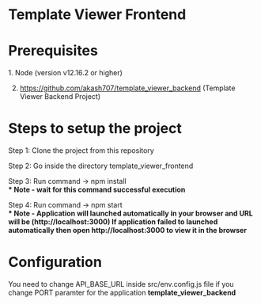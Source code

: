 <h1>Template Viewer Frontend</h1>

<h1>Prerequisites</h1>
  1. Node (version v12.16.2 or higher)
  
  2. https://github.com/akash707/template_viewer_backend (Template Viewer Backend Project) 
  
<h1>Steps to setup the project</h1>

Step 1:  Clone the project from this repository

Step 2:  Go inside the directory template_viewer_frontend

Step 3:  Run command -> npm install <br>
         <b> * Note - wait for this command successful execution </b>
				 
Step 4:  Run command -> npm start 
				 <br>
         <b> 
	             * Note - Application will launched automatically in your browser and URL will be (http://localhost:3000)
                 If application failed to launched automatically then open http://localhost:3000 to view it in the browser
         </b>

<h1> Configuration </h1>
You need to change API_BASE_URL inside src/env.config.js file if you change PORT paramter for the application <b> template_viewer_backend </b> 
